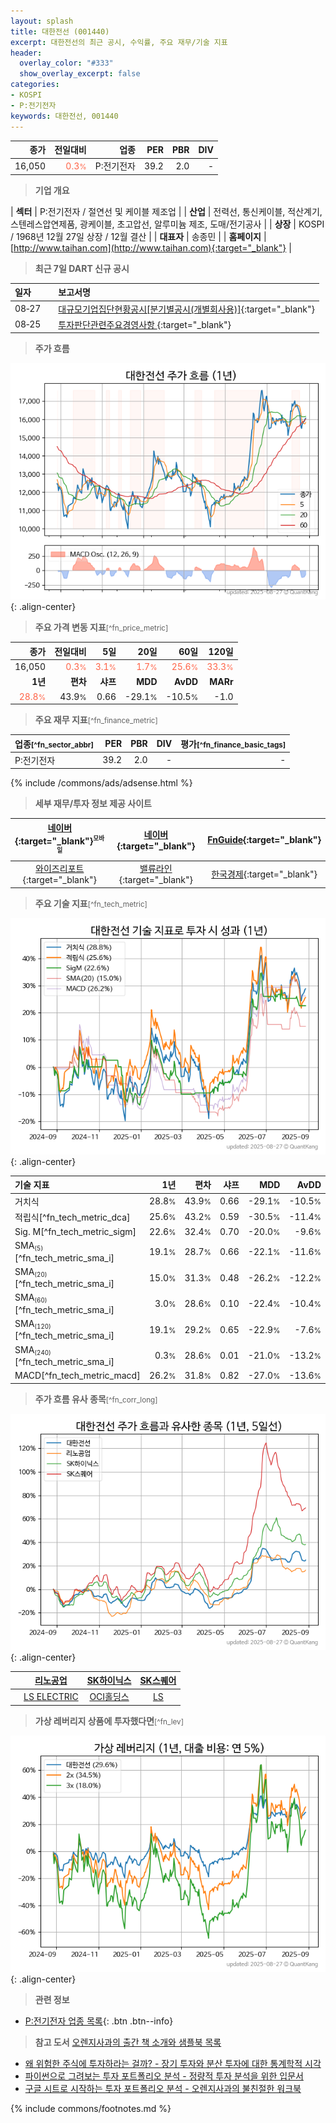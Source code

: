 ```yaml
---
layout: splash
title: 대한전선 (001440)
excerpt: 대한전선의 최근 공시, 수익률, 주요 재무/기술 지표
header:
  overlay_color: "#333"
  show_overlay_excerpt: false
categories:
- KOSPI
- P:전기전자
keywords: 대한전선, 001440
---
```


| **종가** | **전일대비** | **업종** | **PER** | **PBR** | **DIV** |
| -------: | -----------: | -------: | ------: | ------: | ------: |
| 16,050 | <span style="color: tomato">0.3<small>%</small></span> | P:전기전자 | 39.2 | 2.0 | - |

<!-- more -->


> **기업 개요**<a id="company"></a>

| <span style="white-space:nowrap;">**섹터**</span> | P:전기전자 / 절연선 및 케이블 제조업 |
| <span style="white-space:nowrap;">**산업**</span> | 전력선, 통신케이블, 적산계기, 스텐레스압연제품, 광케이블, 초고압선, 알루미늄 제조, 도매/전기공사 |
| <span style="white-space:nowrap;">**상장**</span> | KOSPI / 1968년 12월 27일 상장 / 12월 결산 |
| <span style="white-space:nowrap;">**대표자**</span> | 송종민 |
| <span style="white-space:nowrap;">**홈페이지**</span> | [http://www.taihan.com](http://www.taihan.com){:target="_blank"} |


> **최근 7일 DART 신규 공시**<a id="dart"></a>

| **일자** |      | **보고서명** |
| :------- | :--- | :----------- |
| 08&#x2011;27 | | [대규모기업집단현황공시[분기별공시(개별회사용)]](https://dart.fss.or.kr/dsaf001/main.do?rcpNo=20250827000441){:target="_blank"} |
| 08&#x2011;25 | | [투자판단관련주요경영사항              ](https://dart.fss.or.kr/dsaf001/main.do?rcpNo=20250825800543){:target="_blank"} |


> **주가 흐름**<a id="price"></a>

![001440](/stock/images/001440.png){: .align-center}


> **주요 가격 변동 지표**<small>[^fn_price_metric]</small>

| **종가** | **전일대비** | **5일** | **20일** | **60일** | **120일** |
| -------: | -----------: | ------: | -------: | -------: | --------: |
| 16,050 | <span style="color: tomato">0.3<small>%</small></span> | <span style="color: tomato">3.1<small>%</small></span> | <span style="color: tomato">1.7<small>%</small></span> | <span style="color: tomato">25.6<small>%</small></span> | <span style="color: tomato">33.3<small>%</small></span> |
| **1년** | **편차** | **샤프** | **MDD** | **AvDD** | **MARr** |
| <span style="color: tomato">28.8<small>%</small></span> | 43.9<small>%</small> | 0.66 | -29.1<small>%</small> | -10.5<small>%</small> | -1.0 |


> **주요 재무 지표**<small>[^fn_finance_metric]</small>

| **업종**<small>[^fn_sector_abbr]</small> | **PER** | **PBR** | **DIV** | **평가**<small>[^fn_finance_basic_tags]</small> |
| :--------------------------------------- | ------: | ------: | ------: | ----------------------------------------------: |
| P:전기전자 | 39.2 | 2.0 | - | - |



{% include /commons/ads/adsense.html %}

> **세부 재무/투자 정보 제공 사이트**

| [네이버](https://m.stock.naver.com/domestic/stock/001440/finance/summary){:target="_blank"}<sup><small>모바일</small></sup> | [네이버](https://finance.naver.com/item/coinfo.naver?code=001440){:target="_blank"} | [FnGuide](https://comp.fnguide.com/SVO2/ASP/SVD_Invest.asp?gicode=A001440&MenuYn=Y){:target="_blank"} |
| :---: | :---: | :---: |
| [와이즈리포트](https://comp.wisereport.co.kr/company/c1040001.aspx?cmp_cd=001440){:target="_blank"} | [밸류라인](https://www.valueline.co.kr/finance/summary/001440){:target="_blank"} | [한국경제](https://markets.hankyung.com/stock/001440/financial-summary){:target="_blank"} |


> **주요 기술 지표**<small>[^fn_tech_metric]</small>


![001440](/stock/images/001440_tech.png){: .align-center}

| **기술 지표** | **1년** | **편차** | **샤프** | **MDD** | **AvDD** |
| :------------ | ------: | -----------: | -------: | ------: | -------: |
| 거치식 | 28.8<small>%</small> | 43.9<small>%</small> | 0.66 | -29.1<small>%</small> | -10.5<small>%</small> |
| 적립식[^fn_tech_metric_dca] | 25.6<small>%</small> | 43.2<small>%</small> | 0.59 | -30.5<small>%</small> | -11.4<small>%</small> |
| Sig. M[^fn_tech_metric_sigm] | 22.6<small>%</small> | 32.4<small>%</small> | 0.70 | -20.0<small>%</small> | -9.6<small>%</small> |
| SMA<small><sub>(5)</sub></small>[^fn_tech_metric_sma_i] | 19.1<small>%</small> | 28.7<small>%</small> | 0.66 | -22.1<small>%</small> | -11.6<small>%</small> |
| SMA<small><sub>(20)</sub></small>[^fn_tech_metric_sma_i] | 15.0<small>%</small> | 31.3<small>%</small> | 0.48 | -26.2<small>%</small> | -12.2<small>%</small> |
| SMA<small><sub>(60)</sub></small>[^fn_tech_metric_sma_i] | 3.0<small>%</small> | 28.6<small>%</small> | 0.10 | -22.4<small>%</small> | -10.4<small>%</small> |
| SMA<small><sub>(120)</sub></small>[^fn_tech_metric_sma_i] | 19.1<small>%</small> | 29.2<small>%</small> | 0.65 | -22.9<small>%</small> | -7.6<small>%</small> |
| SMA<small><sub>(240)</sub></small>[^fn_tech_metric_sma_i] | 0.3<small>%</small> | 28.6<small>%</small> | 0.01 | -21.0<small>%</small> | -13.2<small>%</small> |
| MACD[^fn_tech_metric_macd] | 26.2<small>%</small> | 31.8<small>%</small> | 0.82 | -27.0<small>%</small> | -13.6<small>%</small> |


> **주가 흐름 유사 종목**<a id="corr"></a><small>[^fn_corr_long]</small>

![001440](/stock/images/001440_corr.png){: .align-center}

|       | [리노공업](/058470/) | [SK하이닉스](/000660/) | [SK스퀘어](/402340/) |
| :---: | :------------------------------------: | :------------------------------------: | :------------------------------------: |
|       | [LS ELECTRIC](/010120/) | [OCI홀딩스](/010060/) | [LS](/006260/) |


> **가상 레버리지 상품에 투자했다면**<a id="2x"></a><small>[^fn_lev]</small>

![001440](/stock/images/001440_2x.png){: .align-center}


> **관련 정보**

- [P:전기전자 업종 목록](/stats/sector/kospi_업종_전기전자_종목/){: .btn .btn--info}

> **참고 도서** [오렌지사과의 출간 책 소개와 샘플북 목록](https://kongdori.tistory.com/691)

- [왜 위험한 주식에 투자하라는 걸까? - 장기 투자와 분산 투자에 대한 통계학적 시각](https://kongdori.tistory.com/421)
- [파이썬으로 그려보는 투자 포트폴리오 분석  - 정량적 투자 분석을 위한 입문서](https://kongdori.tistory.com/643)
- [구글 시트로 시작하는 투자 포트폴리오 분석 - 오렌지사과의 불친절한 워크북](https://kongdori.tistory.com/449)


{% include commons/footnotes.md %}